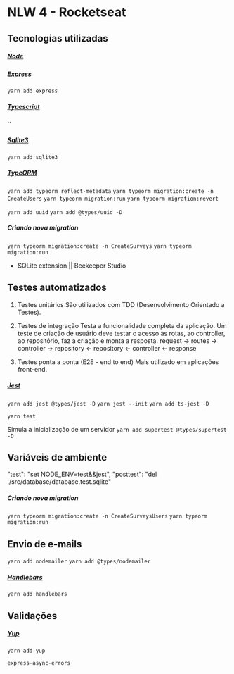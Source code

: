 # NLW 4 - Rocketseat

## Tecnologias utilizadas

##### [Node](https://nodejs.org/)
##### [Express](https://expressjs.com/)
`yarn add express`

##### [Typescript](https://www.typescriptlang.org/)
``

##### [Sqlite3](https://www.sqlite.org/index.html)
`yarn add sqlite3`

##### [TypeORM](https://typeorm.io/)
`yarn add typeorm reflect-metadata`
`yarn typeorm migration:create -n CreateUsers`
`yarn typeorm migration:run`
`yarn typeorm migration:revert`

`yarn add uuid`
`yarn add @types/uuid -D`

##### Criando nova migration
`yarn typeorm migration:create -n CreateSurveys`
`yarn typeorm migration:run`


* SQLite extension || Beekeeper Studio


## Testes automatizados
1. Testes unitários
São utilizados com TDD (Desenvolvimento Orientado a Testes).

2. Testes de integração
Testa a funcionalidade completa da aplicação.
Um teste de criação de usuário deve testar o acesso às rotas, ao controller, ao repositório, faz a criação e monta a resposta.
request -> routes -> controller -> repository
<- repository <- controller <- response

3. Testes ponta a ponta (E2E - end to end)
Mais utilizado em aplicações front-end.

##### [Jest](https://jestjs.io/pt-BR/)
`yarn add jest @types/jest -D`
`yarn jest --init`
`yarn add ts-jest -D` 

`yarn test`

Simula a inicialização de um servidor
`yarn add supertest @types/supertest -D`

## Variáveis de ambiente
"test": "set NODE_ENV=test&&jest",
"posttest": "del ./src/database/database.test.sqlite"

##### Criando nova migration
`yarn typeorm migration:create -n CreateSurveysUsers`
`yarn typeorm migration:run`

## Envio de e-mails
`yarn add nodemailer`
`yarn add @types/nodemailer`

##### [Handlebars](https://handlebarsjs.com/)

`yarn add handlebars`


## Validações

##### [Yup](https://github.com/jquense/yup)
`yarn add yup` 

`express-async-errors`

